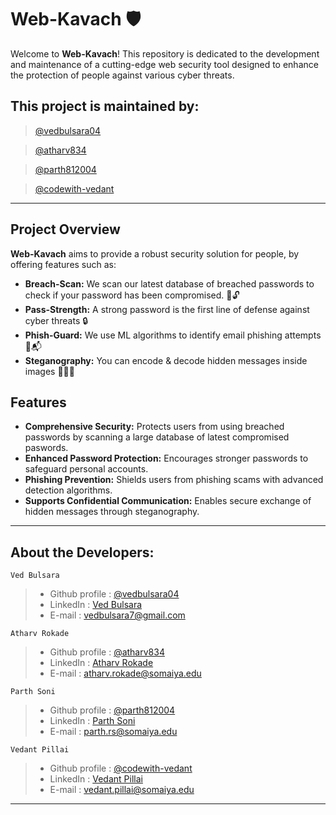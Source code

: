 # Web-Kavach  🛡️
 
Welcome to **Web-Kavach**! This repository is dedicated to the development and maintenance of a cutting-edge web security tool designed to enhance the protection of people against various cyber threats.

## This project is maintained by:

> [@vedbulsara04](https://github.com/vedbulsara04)

> [@atharv834](https://github.com/Atharv834)

> [@parth812004](https://github.com/parth812004)

> [@codewith-vedant](https://github.com/Codewith-Vedant)

---
## Project Overview

**Web-Kavach** aims to provide a robust security solution for people, by offering features such as:

- **Breach-Scan:** We scan our latest database of breached passwords to check if your password has been compromised. 🔑🔓
- **Pass-Strength:** A strong password is the first line of defense against cyber threats 🔒
- **Phish-Guard:** We use ML algorithms to identify email phishing attempts 📧📬
- **Steganography:** You can encode & decode hidden messages inside images 🕵🏻‍♂️

## Features

- **Comprehensive Security:** Protects users from using breached passwords by scanning a large database of latest compromised paswords.
- **Enhanced Password Protection:** Encourages stronger passwords to safeguard personal accounts.
- **Phishing Prevention:** Shields users from phishing scams with advanced detection algorithms.
- **Supports Confidential Communication:** Enables secure exchange of hidden messages through steganography.
---

## About the Developers:

` Ved Bulsara `
  >- Github profile : [@vedbulsara04](https://github.com/vedbulsara04)
  >- LinkedIn : [Ved Bulsara](https://www.linkedin.com/in/vedbulsara04/)
  >- E-mail : vedbulsara7@gmail.com

` Atharv Rokade `
  >- Github profile : [@atharv834](https://github.com/Atharv834)
  >- LinkedIn : [Atharv Rokade](https://www.linkedin.com/in/atharvrokade/)
  >- E-mail : atharv.rokade@somaiya.edu

` Parth Soni `
  >- Github profile : [@parth812004](https://github.com/parth812004)
  >- LinkedIn : [Parth Soni](https://www.linkedin.com/in/parth-soni8124/)
  >- E-mail : parth.rs@somaiya.edu

` Vedant Pillai `
  >- Github profile : [@codewith-vedant](https://github.com/Codewith-Vedant)
  >- LinkedIn : [Vedant Pillai](https://www.linkedin.com/in/kjsieit/)
  >- E-mail : vedant.pillai@somaiya.edu

---
